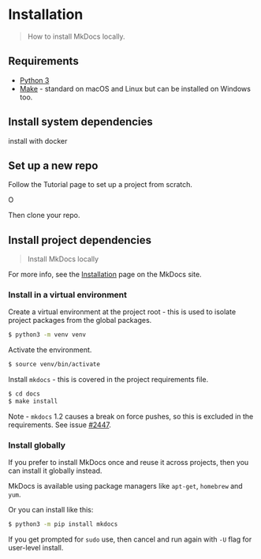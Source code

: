 # Installation
> How to install MkDocs locally.


## Requirements

- [Python 3](https://www.python.org/)
- [Make](https://www.gnu.org/software/make/) - standard on macOS and Linux but can be installed on Windows too.


## Install system dependencies

install with docker

## Set up a new repo

Follow the Tutorial page to set up a project from scratch.

O

Then clone your repo.

## Install project dependencies
> Install MkDocs locally

For more info, see the [Installation](https://www.mkdocs.org/#installation) page on the MkDocs site.

### Install in a virtual environment

Create a virtual environment at the project root - this is used to isolate project packages from the global packages.

```sh
$ python3 -m venv venv
```

Activate the environment.

```sh
$ source venv/bin/activate
```

Install `mkdocs` - this is covered in the project requirements file.

```sh
$ cd docs
$ make install
```

Note - `mkdocs` 1.2 causes a break on force pushes, so this is excluded in the requirements. See issue [#2447](https://github.com/mkdocs/mkdocs/issues/2447).

### Install globally

If you prefer to install MkDocs once and reuse it across projects, then you can install it globally instead.

MkDocs is available using package managers like `apt-get`, `homebrew` and `yum`.

Or you can install like this:

```sh
$ python3 -m pip install mkdocs
```

If you get prompted for `sudo` use, then cancel and run again with `-U` flag for user-level install.
